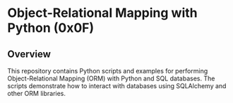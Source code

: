 # Object-Relational Mapping with Python (0x0F)

## Overview
This repository contains Python scripts and examples for performing Object-Relational Mapping (ORM) with Python and SQL databases. The scripts demonstrate how to interact with databases using SQLAlchemy and other ORM libraries.

